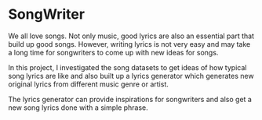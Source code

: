 # SongWriter
We all love songs. Not only music, good lyrics are also an essential part that build up good songs. However, writing lyrics is not very easy and may take a long time for songwriters to come up with new ideas for songs.

In this project, I investigated the song datasets to get ideas of how typical song lyrics are like and also built up a lyrics generator which generates new original lyrics from different music genre or artist.

The lyrics generator can provide inspirations for songwriters and also get a new song lyrics done with a simple phrase.
